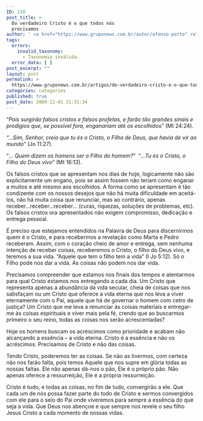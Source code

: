 ```yaml
---
ID: 110
post_title: >
  Do verdadeiro Cristo é o que todos nós
  precisamos
author: ' <a href="https://www.gruponews.com.br/autor/afonso-porto" rel="tag">Afonso Porto</a>'
tags:
  errors:
    invalid_taxonomy:
      - Taxonomia inválida.
  error_data: [ ]
post_excerpt: ""
layout: post
permalink: >
  https://www.gruponews.com.br/artigos/do-verdadeiro-cristo-e-o-que-todos-nos-precisamos
categories: categories
published: true
post_date: 2009-12-01 21:31:34
---
```

“<em>Pois surgirão falsos cristos e falsos profetas, e farão tão grandes sinais e prodígios que, se possível fora, enganariam até os escolhidos</em>” (Mt 24:24).

<em>“...Sim, Senhor, creio que tu és o Cristo, o Filho de Deus, que havia de vir ao mundo</em>” (Jo 11:27).

“<em>... Quem dizem os homens ser o Filho do homem?</em>”  “<em>...Tu és o Cristo, o Filho do Deus vivo</em>” (Mt 16:13).

Os falsos cristos que se apresentam nos dias de hoje, logicamente não são explicitamente um engano, pois se assim fossem não teriam como enganar a muitos e até mesmo aos escolhidos. A forma como se apresentam é tão condizente com os nossos desejos que não há muita dificuldade em aceitá-los, não há muita coisa que renunciar, mas ao contrário, apenas receber...receber...receber... (curas, riquezas, soluções de problemas, etc). Os falsos cristos ora apresentados não exigem compromisso, dedicação e entrega pessoal.

É preciso que estejamos entendidos na Palavra de Deus para discernirmos quem é o Cristo, e para recebermos a revelação como Marta e Pedro receberam. Assim, com o coração cheio de amor e entrega, sem nenhuma intenção de receber coisas, receberemos o Cristo, o filho do Deus vivo, e teremos a sua vida. “Aquele que tem o filho tem a vida” (I Jo 5:12). Só o Filho pode nos dar a vida. As coisas não podem nos dar vida.

Precisamos compreender que estamos nos finais dos tempos e atentarmos para qual Cristo estamos nos entregando a cada dia. Um Cristo que representa apenas a abundância da vida secular, cheia de coisas que nos satisfaçam ou um Cristo que oferece a vida eterna que nos leva a viver eternamente com o Pai, aquele que há de governar o homem com cetro de justiça? Um Cristo que me leva a renunciar às coisas materiais e entregar-me às coisas espirituais e viver mais pela fé, crendo que ao buscarmos primeiro o seu reino, todas as coisas nos serão acrescentadas?

Hoje os homens buscam os acréscimos como prioridade e acabam não alcançando a essência – a vida eterna. Cristo é a essência e não os acréscimos. Precisamos de Cristo e não das coisas.

Tendo Cristo, poderemos ter as coisas. Se não as tivermos, com certeza não nos farão falta, pois temos Aquele que nos supre em glória todas as nossas faltas. Ele não apenas dá-nos o pão, Ele é o próprio pão. Não apenas oferece a ressurreição, Ele é a própria ressurreição.

Cristo é tudo, e todas as coisas, no fim de tudo, convergirão a ele. Que cada um de nós possa fazer parte do todo de Cristo e sermos convergidos com ele para o seio do Pai onde viveremos para sempre a essência do que seja a vida. Que Deus nos abençoe e que sempre nos revele o seu filho Jesus Cristo a cada momento de nossas vidas.